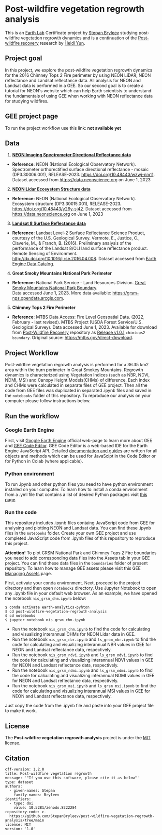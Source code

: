 # Post-wildfire vegetation regrowth analysis
This is an [Earth Lab](https://earthlab.colorado.edu/) Certificate project by [Stepan Bryleev](https://github.com/StepanBryleev) studying post-wildfire vegetation regrowth dynamics and is a continuation of the [Post-wildfire recovery](https://github.com/AreteY/post-wildfire-recovery) research by [Heidi Yun](https://github.com/AreteY).

## Project goal 
In this project, we explore the post-wildfire vegetation regrowth dynamics for the 2016 Chimney Tops 2 Fire perimeter by using NEON LiDAR, NEON reflectance and Landsat reflectance data. All analysis for NEON and Landsat data is performed in a GEE. So our second goal is to create a tutorial for NEON's website which can help Earth scientists to understand the fundamentals of using GEE when working with NEON reflectance data for studying wildfires.

## GEE project page
To run the project workflow use this link:
**not available yet**

## Data
1. [**NEON Imaging Spectrometer Directional Reflectance data**](https://data.neonscience.org/data-products/DP1.30006.001)
- **Reference:** NEON (National Ecological Observatory Network). Spectrometer orthorectified surface directional reflectance - mosaic (DP3.30006.001), RELEASE-2023. https://doi.org/10.48443/wzwj-nm11. Dataset accessed from https://data.neonscience.org on June 1, 2023
2. [**NEON Lidar Ecosystem Structure data**](https://data.neonscience.org/data-products/DP3.30015.001)
- **Reference:** NEON (National Ecological Observatory Network). Ecosystem structure (DP3.30015.001), RELEASE-2023. https://doi.org/10.48443/y26y-sj42. Dataset accessed from https://data.neonscience.org on June 1, 2023 
3. [**Landsat 8 Surface Reflectance data**](https://www.usgs.gov/landsat-missions/landsat-8)
- **Reference:** Landsat Level-2 Surface Reflectance Science Product, courtesy of the U.S. Geological Survey. Vermote, E., Justice, C., Claverie, M., & Franch, B. (2016). Preliminary analysis of the performance of the Landsat 8/OLI land surface reflectance product. Remote Sensing of Environment. http://dx.doi.org/10.1016/j.rse.2016.04.008.
Dataset accessed from [Earth Engine Data Catalog](https://developers.google.com/earth-engine/datasets/catalog/LANDSAT_LC08_C02_T1_L2).

4. **Great Smoky Mountains National Park Perimeter**
- **Reference:** National Park Service - Land Resources Division. [Great Smoky Mountains National Park Boundary](https://grsm-nps.opendata.arcgis.com/maps/ab7a3b0981da4b40b97733abdc1a366b/about). \
Data accessed June 1, 2023. More data available: https://grsm-nps.opendata.arcgis.com.

5. **Chimney Tops 2 Fire Perimeter**
- **Reference:** MTBS Data Access: Fire Level Geospatial Data. (2022, February - last revised). MTBS Project (USDA Forest Service/U.S. Geological Survey).  Data accessed June 1, 2023. Available for download from [Post-Wildfire Recovery](https://github.com/AreteY/post-wildfire-recovery) repository as [Release v1.0.1](https://github.com/AreteY/post-wildfire-recovery/releases) ```chimtops2-boundary```. Original source: https://mtbs.gov/direct-download.


## Project Workflow 
Post-wildfire vegetation regrowth analysis is performed for a 36.35 km2 area within the burn perimeter in Great Smokey Mountains. Regrowth dynamics is characterized using Vegetation Indices (such as NBR, NDVI, NDMI, MSI) and Canopy Height Models(CHMs) of difference. Each index and CHMs were calculated in separate files of GEE project. Then all the code from GEE files was duplicated in separated .ipynb files and saved in the ```notebooks``` folder of this repository. To reproduce our analysis on your computer please follow instructions below.

## Run the workflow
### Google Earth Engine
First, visit [Google Earth Engine](https://earthengine.google.com/) official web-page to learn more about GEE and [GEE Code Editor](https://developers.google.com/earth-engine/guides/playground). GEE Code Editor is a web-based IDE for the Earth Engine JavaScript API. Detailed [documentation and guides](https://developers.google.com/earth-engine/) are written for all objects and methods which can be used for JavaScipt in the Code Editor or for Python in Colab (where applicable).

### Python environment
To run .ipynb and other python files you need to have python environment installed on your computer. To learn how to install a conda environment from a .yml file that contains a list of desired Python packages visit [this page](https://www.earthdatascience.org/workshops/setup-earth-analytics-python/setup-python-conda-earth-analytics-environment/).

### Run the code
This repository includes .ipynb files containg JavaScript code from GEE for analysing and plotting NEON and Landsat data. You can find these .ipynb files in the ```notebooks``` folder. Create your own GEE project and use completed JavaScript code from .ipynb files of this repository to reproduce this project.

**Attention!** To plot GRSM National Park and Chimney Tops 2 Fire boundaries you need to add corresponding data files into the Assets tab in your GEE project. You can find these data files in the ```boundaries``` folder of present repository. To learn how to manage GEE assets please visit this GEE [Managing Assets](https://developers.google.com/earth-engine/guides/asset_manager) page.

First, activate your conda environment. Next, proceed to the project directory and then open ```notebooks``` directory. Use Jupyter Notebook to open any .ipynb file in your default web browser. As an example, we have opened the notebook ```nis_grsm_chm.ipynb``` below:
```
$ conda activate earth-analytics-pyhton
$ cd post-wildfire-vegetation-regrowth-analysis
$ cd notebooks
$ jupyter notebook nis_grsm_chm.ipynb
```    
- Run the notebook ```nis_grsm_chm.ipynb``` to find the code for calculating and visualizing interannual CHMs for NEON Lidar data in GEE.
- Run the notebook ```nis_grsm_nbr.ipynb``` and ```ls_grsm_nbr.ipynb``` to find the code for calculating and visualizing interannual NBR values in GEE for NEON and Landsat reflectance data, respectively.
- Run the notebook ```nis_grsm_ndvi.ipynb``` and ```ls_grsm_ndvi.ipynb``` to find the code for calculating and visualizing interannual NDVI values in GEE for NEON and Landsat reflectance data, respectively.
- Run the notebook ```nis_grsm_ndmi.ipynb``` and ```ls_grsm_ndmi.ipynb``` to find the code for calculating and visualizing interannual NDMI values in GEE for NEON and Landsat reflectance data, respectively.
- Run the notebook ```nis_grsm_msi.ipynb``` and ```ls_grsm_msi.ipynb``` to find the code for calculating and visualizing interannual MSI values in GEE for NEON and Landsat reflectance data, respectively.

Just copy the code from the .ipynb file and paste into your GEE project file to make it work.

## License 
The **Post-wildfire vegetation regrowth analysis** project is under the [MIT](https://github.com/StepanBryleev/post-wildfire-vegetation-regrowth-analysis/blob/main/LICENSE) license.

## Citation
```
cff-version: 1.2.0
title: Post-wildfire vegetation regrowth
message: '"If you use this software, please cite it as below"'
type: dataset
authors:
  - given-names: Stepan
    family-names: Bryleev
identifiers:
  - type: doi
    value: 10.5281/zenodo.8222284
repository-code: >-
  https://github.com/StepanBryleev/post-wildfire-vegetation-regrowth-analysis/tree/main
license: MIT
version: '1.0'
```    
